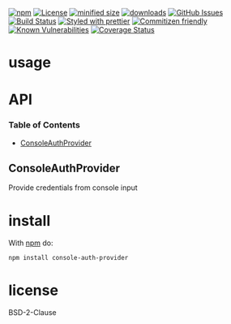 [![npm](https://img.shields.io/npm/v/console-auth-provider.svg)](https://www.npmjs.com/package/console-auth-provider)
[![License](https://img.shields.io/badge/License-BSD%203--Clause-blue.svg)](https://opensource.org/licenses/BSD-3-Clause)
[![minified size](https://badgen.net/bundlephobia/min/console-auth-provider)](https://bundlephobia.com/result?p=console-auth-provider)
[![downloads](http://img.shields.io/npm/dm/console-auth-provider.svg?style=flat-square)](https://npmjs.org/package/console-auth-provider)
[![GitHub Issues](https://img.shields.io/github/issues/arlac77/console-auth-provider.svg?style=flat-square)](https://github.com/arlac77/console-auth-provider/issues)
[![Build Status](https://img.shields.io/endpoint.svg?url=https%3A%2F%2Factions-badge.atrox.dev%2Farlac77%2Fconsole-auth-provider%2Fbadge\&style=flat)](https://actions-badge.atrox.dev/arlac77/console-auth-provider/goto)
[![Styled with prettier](https://img.shields.io/badge/styled_with-prettier-ff69b4.svg)](https://github.com/prettier/prettier)
[![Commitizen friendly](https://img.shields.io/badge/commitizen-friendly-brightgreen.svg)](http://commitizen.github.io/cz-cli/)
[![Known Vulnerabilities](https://snyk.io/test/github/arlac77/console-auth-provider/badge.svg)](https://snyk.io/test/github/arlac77/console-auth-provider)
[![Coverage Status](https://coveralls.io/repos/arlac77/console-auth-provider/badge.svg)](https://coveralls.io/github/arlac77/console-auth-provider)

# usage

# API

<!-- Generated by documentation.js. Update this documentation by updating the source code. -->

### Table of Contents

*   [ConsoleAuthProvider](#consoleauthprovider)

## ConsoleAuthProvider

Provide credentials from console input

# install

With [npm](http://npmjs.org) do:

```shell
npm install console-auth-provider
```

# license

BSD-2-Clause
